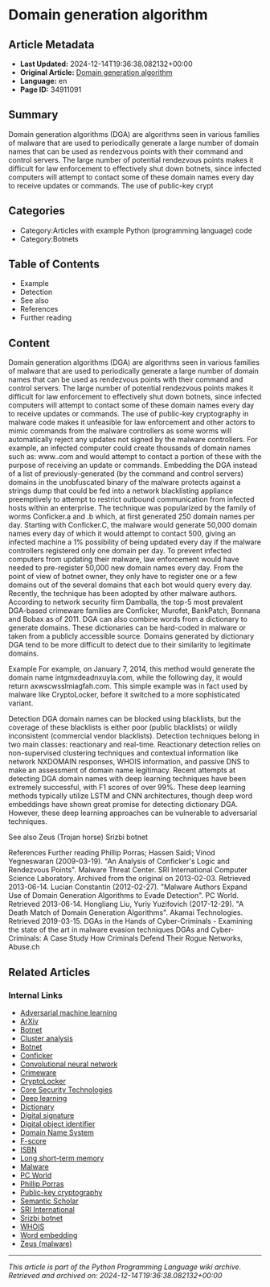 # Domain generation algorithm

## Article Metadata

- **Last Updated:** 2024-12-14T19:36:38.082132+00:00
- **Original Article:** [Domain generation algorithm](https://en.wikipedia.org/wiki/Domain_generation_algorithm)
- **Language:** en
- **Page ID:** 34911091

## Summary

Domain generation algorithms (DGA) are algorithms seen in various families of malware that are used to periodically generate a large number of domain names that can be used as rendezvous points with their command and control servers. The large number of potential rendezvous points makes it difficult for law enforcement to effectively shut down botnets, since infected computers will attempt to contact some of these domain names every day to receive updates or commands. The use of public-key crypt

## Categories

- Category:Articles with example Python (programming language) code
- Category:Botnets

## Table of Contents

- Example
- Detection
- See also
- References
- Further reading

## Content

Domain generation algorithms (DGA) are algorithms seen in various families of malware that are used to periodically generate a large number of domain names that can be used as rendezvous points with their command and control servers. The large number of potential rendezvous points makes it difficult for law enforcement to effectively shut down botnets, since infected computers will attempt to contact some of these domain names every day to receive updates or commands. The use of public-key cryptography in malware code makes it unfeasible for law enforcement and other actors to mimic commands from the malware controllers as some worms will automatically reject any updates not signed by the malware controllers.
For example, an infected computer could create thousands of domain names such as: www.<gibberish>.com and would attempt to contact a portion of these with the purpose of receiving an update or commands.
Embedding the DGA instead of a list of previously-generated (by the command and control servers) domains in the unobfuscated binary of the malware protects against a strings dump that could be fed into a network blacklisting appliance preemptively to attempt to restrict outbound communication from infected hosts within an enterprise.
The technique was popularized by the family of worms Conficker.a and .b which, at first generated 250 domain names per day. Starting with Conficker.C, the malware would generate 50,000 domain names every day of which it would attempt to contact 500, giving an infected machine a 1% possibility of being updated every day if the malware controllers registered only one domain per day. To prevent infected computers from updating their malware, law enforcement would have needed to pre-register 50,000 new domain names every day. From the point of view of botnet owner, they only have to register one or a few domains out of the several domains that each bot would query every day.
Recently, the technique has been adopted by other malware authors. According to network security firm Damballa, the top-5 most prevalent DGA-based crimeware families are Conficker, Murofet, BankPatch, Bonnana and Bobax as of 2011.
DGA can also combine words from a dictionary to generate domains. These dictionaries can be hard-coded in malware or taken from a publicly accessible source. Domains generated by dictionary DGA tend to be more difficult to detect due to their similarity to legitimate domains.

Example
For example, on January 7, 2014, this method would generate the domain name intgmxdeadnxuyla.com, while the following day, it would return axwscwsslmiagfah.com. This simple example was in fact used by malware like CryptoLocker, before it switched to a more sophisticated variant.

Detection
DGA domain names can be blocked using blacklists, but the coverage of these blacklists is either poor (public blacklists) or wildly inconsistent (commercial vendor blacklists). Detection techniques belong in two main classes: reactionary and real-time. Reactionary detection relies on non-supervised clustering techniques and contextual information like network NXDOMAIN responses, WHOIS information, and passive DNS to make an assessment of domain name legitimacy. Recent attempts at detecting DGA domain names with deep learning techniques have been extremely successful, with F1 scores of over 99%. These deep learning methods typically utilize LSTM and CNN architectures, though deep word embeddings have shown great promise for detecting dictionary DGA. However, these deep learning approaches can be vulnerable to adversarial techniques.

See also
Zeus (Trojan horse)
Srizbi botnet

References
Further reading
Phillip Porras; Hassen Saidi; Vinod Yegneswaran (2009-03-19). "An Analysis of Conficker's Logic and Rendezvous Points". Malware Threat Center. SRI International Computer Science Laboratory. Archived from the original on 2013-02-03. Retrieved 2013-06-14.
Lucian Constantin (2012-02-27). "Malware Authors Expand Use of Domain Generation Algorithms to Evade Detection". PC World. Retrieved 2013-06-14.
Hongliang Liu, Yuriy Yuzifovich (2017-12-29). "A Death Match of Domain Generation Algorithms". Akamai Technologies. Retrieved 2019-03-15.
DGAs in the Hands of Cyber-Criminals - Examining the state of the art in malware evasion techniques
DGAs and Cyber-Criminals: A Case Study
How Criminals Defend Their Rogue Networks, Abuse.ch

## Related Articles

### Internal Links

- [Adversarial machine learning](https://en.wikipedia.org/wiki/Adversarial_machine_learning)
- [ArXiv](https://en.wikipedia.org/wiki/ArXiv)
- [Botnet](https://en.wikipedia.org/wiki/Botnet)
- [Cluster analysis](https://en.wikipedia.org/wiki/Cluster_analysis)
- [Botnet](https://en.wikipedia.org/wiki/Botnet)
- [Conficker](https://en.wikipedia.org/wiki/Conficker)
- [Convolutional neural network](https://en.wikipedia.org/wiki/Convolutional_neural_network)
- [Crimeware](https://en.wikipedia.org/wiki/Crimeware)
- [CryptoLocker](https://en.wikipedia.org/wiki/CryptoLocker)
- [Core Security Technologies](https://en.wikipedia.org/wiki/Core_Security_Technologies)
- [Deep learning](https://en.wikipedia.org/wiki/Deep_learning)
- [Dictionary](https://en.wikipedia.org/wiki/Dictionary)
- [Digital signature](https://en.wikipedia.org/wiki/Digital_signature)
- [Digital object identifier](https://en.wikipedia.org/wiki/Digital_object_identifier)
- [Domain Name System](https://en.wikipedia.org/wiki/Domain_Name_System)
- [F-score](https://en.wikipedia.org/wiki/F-score)
- [ISBN](https://en.wikipedia.org/wiki/ISBN)
- [Long short-term memory](https://en.wikipedia.org/wiki/Long_short-term_memory)
- [Malware](https://en.wikipedia.org/wiki/Malware)
- [PC World](https://en.wikipedia.org/wiki/PC_World)
- [Phillip Porras](https://en.wikipedia.org/wiki/Phillip_Porras)
- [Public-key cryptography](https://en.wikipedia.org/wiki/Public-key_cryptography)
- [Semantic Scholar](https://en.wikipedia.org/wiki/Semantic_Scholar)
- [SRI International](https://en.wikipedia.org/wiki/SRI_International)
- [Srizbi botnet](https://en.wikipedia.org/wiki/Srizbi_botnet)
- [WHOIS](https://en.wikipedia.org/wiki/WHOIS)
- [Word embedding](https://en.wikipedia.org/wiki/Word_embedding)
- [Zeus (malware)](https://en.wikipedia.org/wiki/Zeus_(malware))

---
_This article is part of the Python Programming Language wiki archive._
_Retrieved and archived on: 2024-12-14T19:36:38.082132+00:00_